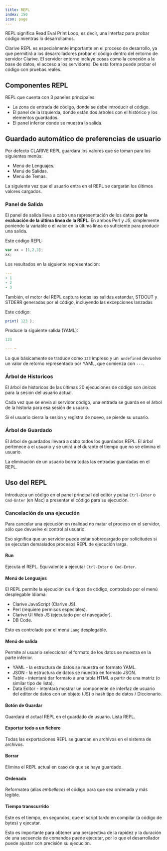 ```yaml
---
title: REPL
index: 150
icon: page
---
```


REPL significa Read Eval Print Loop, es decir,
una interfaz para probar código mientras lo desarrollamos.

Clarive REPL es especialmente importante en el proceso de desarrollo,
ya que permitirá a los desarrolladores probar el código
dentro del entorno de servidor Clarive. El servidor
entorno incluye cosas como la conexión a la base de datos,
el acceso a los servidores. De esta forma puede probar el código
con pruebas reales.

## Componentes REPL

REPL que cuenta con 3 paneles principales:

- La zona de entrada de código, donde se debe introducir el código.
- El panel de la izquierda, donde están dos árboles con el histórico y los elementos guardados.
- El panel inferior donde se muestra la salida.

## Guardado automático de preferencias de usuario

Por defecto CLARIVE REPL guardara los valores que se toman para los siguientes menús:

- Menú de Lenguajes.
- Menú de Salidas.
- Menú de Temas.

La siguiente vez que el usuario entra en el REPL se cargarán los últimos valores cargados.


### Panel de Salida

El panel de salida lleva a cabo una representación de los datos
**por la evaluación de la última línea de la REPL**. En ambos
Perl y JS, simplemente poniendo la variable o el valor en la última línea
es suficiente para producir una salida.

Este código REPL:

```javascript
var xx = [1,2,3];
xx;
```

Los resultados en la siguiente representación:

```yaml
---
- 1
- 2
- 3
```

También, el motor del REPL captura todas las salidas estandar,
STDOUT y STDERR generadas por el código, incluyendo las excepciones
lanzadas

Este código:

```javascript
print( 123 );
```

Produce la siguiente salida (YAML):

```yaml
123

--- ~
```

Lo que básicamente se traduce como `123` impreso y un` undefined`
devuelve un valor de retorno representado por YAML, que comienza con `---`.

### Árbol de Historicos

El árbol de historicos de las últimas 20 ejecuciones de código son *únicas*
para la sesión del usuario actual.

Cada vez que se envía al servidor código, una entrada se guarda en el
árbol de la historia para esa sesión de usuario.

Si el usuario cierra la sesión y registra de nuevo, se pierde su usuario.

### Árbol de Guardado

El árbol de guardados llevará a cabo todos los guardados REPL. El árbol pertenece a
el usuario y se unirá a él durante el tiempo que no se elimina el usuario.

La eliminación de un usuario borra todas las entradas guardadas en el REPL.

## Uso del REPL

Introduzca un código en el panel principal del editor y pulsa `Ctrl-Enter` o `Cmd-Enter` (en Mac)
a presentar el código para su ejecución.

### Cancelación de una ejecución

Para cancelar una ejecución en realidad no matar el proceso
en el servidor, sólo que devuelve el control al usuario.

Eso significa que un servidor puede estar sobrecargado por solicitudes
si se ejecutan demasiados procesos REPL de ejecución larga.

#### Run

Ejecuta el REPL. Equivalente a ejecutar `Ctrl-Enter` o` Cmd-Enter`.

#### Menú de Lenguajes

El REPL permite la ejecución de 4 tipos de código, controlado
por el menú desplegable Idioma:

- Clarive JavaScript (Clarive JS).
- Perl (requiere permisos especiales).
- Clarive UI Web JS (ejecutado por el navegador).
- DB Code.

Esto es controlado por el menú `Lang` desplegable.

#### Menú de salida

Permite al usuario seleccionar el formato de los datos
se muestra en la parte inferior.

- YAML - la estructura de datos se muestra en formato YAML.
- JSON - la estructura de datos se muestra en formato JSON.
- Table - intentará dar formato a una tabla HTML a partir de una matriz (o similar tipo de lista).
- Data Editor - intentará mostrar un componente de interfaz de usuario del editor de datos con un objeto (JS) o hash tipo de datos / Diccionario.

#### Botón de Guardar

Guardará el actual REPL en el guardado de usuario.
Lista REPL.

#### Exportar todo a un fichero

Todas las exportaciones REPL se guardan en archivos en el sistema de archivos.

#### Borrar

Elimina el REPL actual en caso de que se haya guardado.

#### Ordenado

Reformatea (alias *embellece*) el código para que sea ordenada
y más legible.

#### Tiempo transcurrido

Este es el tiempo, en segundos, que el script tardo en compilar (a código de bytes) y ejecutar.

Esto es importante para obtener una perspectiva de la rapidez y la duración de una secuencia de comandos puede ejecutar, por lo que el desarrollador puede ajustar con precisión su ejecución.